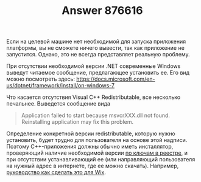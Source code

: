 ﻿---
title: "Answer 876616"
se.owner.user_id: 240512
se.owner.display_name: "MSDN.WhiteKnight"
se.owner.link: "https://ru.stackoverflow.com/users/240512/msdn-whiteknight"
se.answer_id: 876616
se.question_id: 876594
se.post_type: answer
se.score: 3
se.is_accepted: True
---
<p>Если на целевой машине нет необходимой для запуска приложения платформы, вы не сможете ничего вывести, так как приложение не запустится. Однако, это не всегда представляет реальную проблему.</p>

<p>При отсутствии необходимой версии .NET современные Windows выведут читаемое сообщение, предлагающее установить ее. Его вид можно посмотреть здесь: <a href="https://docs.microsoft.com/en-us/dotnet/framework/install/on-windows-7" rel="nofollow noreferrer">https://docs.microsoft.com/en-us/dotnet/framework/install/on-windows-7</a></p>

<p>Что касается отсутствия Visual C++ Redistributable, все несколько печальнее. Выведется сообщение вида </p>

<blockquote>
  <p>Application failed to start because msvcrXXX.dll not found. Reinstalling application may fix this problem. </p>
</blockquote>

<p>Определение конкретной версии redistributable, которую нужно установить, будет трудно для пользователя на основе этой надписи. Поэтому С++-приложения должны обычно иметь инсталлятор, проверяющий наличие необходимой версии <a href="https://stackoverflow.com/questions/12206314/detect-if-visual-c-redistributable-for-visual-studio-2012-is-installed">по ключам в реестре</a>, и при отсутствии устанавливающий ее (или направляющий пользователя на нужный адрес в интернете, где ее можно скачать). Например, <a href="http://wixtoolset.org/documentation/manual/v3/howtos/redistributables_and_install_checks/install_vcredist.html" rel="nofollow noreferrer">руководство как сделать это для Wix</a>.</p>
